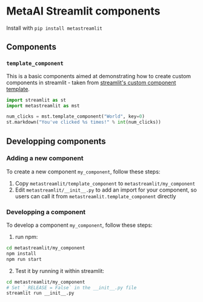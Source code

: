 # MetaAI Streamlit components

Install with `pip install metastreamlit`

## Components
### `template_component`

This is a basic components aimed at demonstrating how to create custom components in streamlit - taken from [streamlit's custom component template](https://github.com/streamlit/component-template).

```python
import streamlit as st
import metastreamlit as mst

num_clicks = mst.template_component("World", key=0)
st.markdown("You've clicked %s times!" % int(num_clicks))
```

## Developping components

### Adding a new component

To create a new component `my_component`, follow these steps:
1. Copy `metastreamlit/template_component` to `metastreamlit/my_component`
2. Edit `metastreamlit/__init__.py` to add an import for your component, so users can call it from `metastreamlit.template_component` directly

### Developping a component

To develop a component `my_component`, follow these steps:
1. run npm:
```bash
cd metastreamlit/my_component
npm install
npm run start
```
2. Test it by running it within streamlit:
```bash
cd metastreamlit/my_component
# Set `_RELEASE = False` in the __init__.py file
streamlit run __init__.py
```
